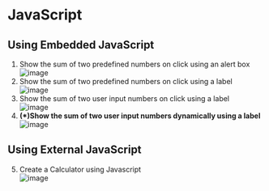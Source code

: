 # JavaScript

## Using Embedded JavaScript
1. Show the sum of two predefined numbers on click using an alert box <br>
![image](https://github.com/user-attachments/assets/ee663356-9153-4cd9-8d83-63b553265085)
2. Show the sum of two predefined numbers on click using a label <br>
![image](https://github.com/user-attachments/assets/f6763904-21ac-46ee-8e6c-7b448690e0a9)
3. Show the sum of two user input numbers on click using a label <br>
![image](https://github.com/user-attachments/assets/64d8a1bd-8a25-4266-9344-0ea2e3b8949e)
4. **(*)Show the sum of two user input numbers dynamically using a label** <br>
![image](https://github.com/user-attachments/assets/f13dcaf4-f484-4634-8853-fc710f7c884f)

## Using External JavaScript
5. Create a Calculator using Javascript <br>
![image](https://github.com/user-attachments/assets/8f54fa90-88fa-4630-8ae3-7591b3fb9b39)
